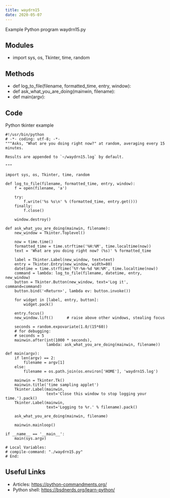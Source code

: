 ```yaml
---
title: waydrn15
date: 2020-05-07
---
```

Example Python program waydrn15.py

## Modules

* import sys, os, Tkinter, time, random

## Methods

* def log_to_file(filename, formatted_time, entry, window):
* def ask_what_you_are_doing(mainwin, filename):
* def main(argv):

## Code

Python tkinter example

    #!/usr/bin/python
    # -*- coding: utf-8; -*-
    """Asks, "What are you doing right now?" at random, averaging every 15 minutes.
    
    Results are appended to `~/waydrn15.log` by default.
    
    """
    
    import sys, os, Tkinter, time, random
    
    def log_to_file(filename, formatted_time, entry, window):
        f = open(filename, 'a')
    
        try:
            f.write('%s %s\n' % (formatted_time, entry.get()))
        finally:
            f.close()
    
        window.destroy()
    
    def ask_what_you_are_doing(mainwin, filename):
        new_window = Tkinter.Toplevel()
    
        now = time.time()
        formatted_time = time.strftime('%H:%M', time.localtime(now))
        text = 'What are you doing right now? (%s)' % formatted_time
    
        label = Tkinter.Label(new_window, text=text)
        entry = Tkinter.Entry(new_window, width=80)
        datetime = time.strftime('%Y-%m-%d %H:%M', time.localtime(now))
        command = lambda: log_to_file(filename, datetime, entry, new_window)
        button = Tkinter.Button(new_window, text='Log it', command=command)
        button.bind('<Return>', lambda ev: button.invoke())
    
        for widget in [label, entry, button]:
            widget.pack()
    
        entry.focus()
        new_window.lift()      # raise above other windows, stealing focus
    
        seconds = random.expovariate(1.0/(15*60))
        # for debugging:
        # seconds = 5
        mainwin.after(int(1000 * seconds),
                      lambda: ask_what_you_are_doing(mainwin, filename))
    
    def main(argv):
        if len(argv) == 2:
            filename = argv[1]
        else:
            filename = os.path.join(os.environ['HOME'], 'waydrn15.log')
        
        mainwin = Tkinter.Tk()
        mainwin.title('time sampling applet')
        Tkinter.Label(mainwin,
                      text='Close this window to stop logging your time.').pack()
        Tkinter.Label(mainwin,
                      text='Logging to %r.' % filename).pack()
    
        ask_what_you_are_doing(mainwin, filename)
    
        mainwin.mainloop()
    
    if __name__ == '__main__':
        main(sys.argv)
    
    # Local Variables:
    # compile-command: "./waydrn15.py"
    # End:
    

## Useful Links

- Articles: https://python-commandments.org/
- Python shell: https://bsdnerds.org/learn-python/

